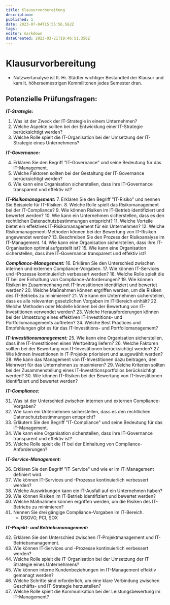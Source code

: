 ```yaml
---
title: Klausurvorbereitung
description: 
published: 1
date: 2023-07-04T15:55:56.562Z
tags: 
editor: markdown
dateCreated: 2023-03-21T19:46:51.356Z
---
```


# Klausurvorbereitung

- Nutzwertanalyse ist lt. Hr. Städter wichtiger Bestandteil der Klausur und kam lt. höhersemestrigen Kommilitonen jedes Semester dran.

## Potenzielle Prüfungsfragen:

_**IT-Strategie:**_
1. Was ist der Zweck der IT-Strategie in einem Unternehmen?
2. Welche Aspekte sollten bei der Entwicklung einer IT-Strategie berücksichtigt werden?
3. Welche Rolle spielt die IT-Organisation bei der Umsetzung der IT-Strategie eines Unternehmens?

_**IT-Governance:**_

4. Erklären Sie den Begriff "IT-Governance" und seine Bedeutung für das IT-Management.
5. Welche Faktoren sollten bei der Gestaltung der IT-Governance berücksichtigt werden?
6. Wie kann eine Organisation sicherstellen, dass ihre IT-Governance transparent und effektiv ist?

_**IT-Risikomanagement:**_
7. Erklären Sie den Begriff "IT-Risiko" und nennen Sie Beispiele für IT-Risiken.
8. Welche Rolle spielt das Risikomanagement bei der IT-Compliance?
9. Wie können Risiken im IT-Betrieb identifiziert und bewertet werden?
10. Wie kann ein Unternehmen sicherstellen, dass es den rechtlichen Datenschutzbestimmungen entspricht?
11. Welche Vorteile bietet ein effektives IT-Risikomanagement für ein Unternehmen?
12. Welche Risikomanagement-Methoden können bei der Bewertung von IT-Risiken angewendet werden?
13. Beschreiben Sie den Prozess der Risikoanalyse im IT-Management.
14. Wie kann eine Organisation sicherstellen, dass ihre IT-Organisation optimal aufgestellt ist?
15. Wie kann eine Organisation sicherstellen, dass ihre IT-Governance transparent und effektiv ist?

_**Compliance-Management:**_
16. Erklären Sie den Unterschied zwischen internen und externen Compliance-Vorgaben.
17. Wie können IT-Services und -Prozesse kontinuierlich verbessert werden?
18. Welche Rolle spielt die IT bei der Einhaltung von Compliance-Anforderungen?
19. Wie können Risiken im Zusammenhang mit IT-Investitionen identifiziert und bewertet werden?
20. Welche Maßnahmen können ergriffen werden, um die Risiken des IT-Betriebs zu minimieren?
21. Wie kann ein Unternehmen sicherstellen, dass es alle relevanten gesetzlichen Vorgaben im IT-Bereich einhält?
22. Welche Methoden oder Modelle können bei der Bewertung von IT-Investitionen verwendet werden?
23. Welche Herausforderungen können bei der Umsetzung eines effektiven IT-Investitions- und Portfoliomanagements auftreten?
24. Welche Best Practices und Empfehlungen gibt es für das IT-Investitions- und Portfoliomanagement?

_**IT-Investitionsmanagement:**_
25. Wie kann eine Organisation sicherstellen, dass ihre IT-Investitionen einen Wertbeitrag liefern?
26. Welche Faktoren sollten bei der Bewertung von IT-Investitionen berücksichtigt werden?
27. Wie können Investitionen in IT-Projekte priorisiert und ausgewählt werden?
28. Wie kann das Management von IT-Investitionen dazu beitragen, den Mehrwert für das Unternehmen zu maximieren?
29. Welche Kriterien sollten bei der Zusammenstellung eines IT-Investitionsportfolios berücksichtigt werden?
30. Wie können IT-Risiken bei der Bewertung von IT-Investitionen identifiziert und bewertet werden?

_**IT-Compliance:**_

31. Was ist der Unterschied zwischen internen und externen Compliance-Vorgaben?
32. Wie kann ein Unternehmen sicherstellen, dass es den rechtlichen Datenschutzbestimmungen entspricht?
33. Erläutern Sie den Begriff "IT-Compliance" und seine Bedeutung für das IT-Management.
34. Wie kann eine Organisation sicherstellen, dass ihre IT-Governance transparent und effektiv ist?
35. Welche Rolle spielt die IT bei der Einhaltung von Compliance-Anforderungen?

_**IT-Service-Management:**_

36. Erklären Sie den Begriff "IT-Service" und wie er im IT-Management definiert wird.
37. Wie können IT-Services und -Prozesse kontinuierlich verbessert werden?
38. Welche Auswirkungen kann ein IT-Ausfall auf ein Unternehmen haben?
39. Wie können Risiken im IT-Betrieb identifiziert und bewertet werden?
40. Welche Maßnahmen können ergriffen werden, um die Risiken des IT-Betriebs zu minimieren?
41. Nennen Sie drei gängige Compliance-Vorgaben im IT-Bereich.
	- DSGVO, PCI, SOX

_**IT-Projekt- und Betriebsmanagement:**_

42. Erklären Sie den Unterschied zwischen IT-Projektmanagement und IT-Betriebsmanagement.
43. Wie können IT-Services und -Prozesse kontinuierlich verbessert werden?
44. Welche Rolle spielt die IT-Organisation bei der Umsetzung der IT-Strategie eines Unternehmens?
45. Wie können interne Kundenbeziehungen im IT-Management effektiv gemanagt werden?
46. Welche Schritte sind erforderlich, um eine klare Verbindung zwischen Geschäfts- und IT-Strategie herzustellen?
47. Welche Rolle spielt die Kommunikation bei der Leistungsbewertung im IT-Management?
